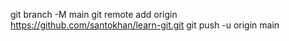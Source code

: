 git branch -M main
git remote add origin https://github.com/santokhan/learn-git.git
git push -u origin main